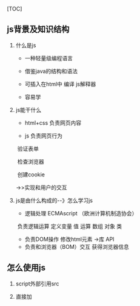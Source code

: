 [TOC]

## js背景及知识结构

1. 什么是js

   - 一种轻量级编程语言

   - 借鉴java的结构和语法

   - 可插入在html中 编译 js解释器

   - 容易学

2. js能干什么

   - html+css 负责网页内容

   - js 负责网页行为

   ​	验证表单

   ​	检查浏览器

   ​	创建cookie

   ->>实现和用户的交互

3. js是由什么构成的--》怎么学习js

   - 逻辑处理  ECMAscript （欧洲计算机制造协会）

   ​	负责逻辑运算 定义变量 值 运算 数组 对象 类

   - 负责DOM操作 修改html元素  ->库   API
   - 负责和浏览器（BOM）交互 获得浏览器信息 

## 怎么使用js

1. script外部引用src

2. 直接加<script>标签

3. 在标签中加属性

   onclick = "     "

## 语法

1. 用字母、数字、特殊符号组成的命令

2. 字母大小写敏感

3. 一行一个命令 

   或者分号区分命令

   最好都用分号

4. 注释

   //单行注释

   /*   */ 多行注释

5. 输出

   alert()

   console.log()

### 值

- 数字
  + 整数
  + 小数 浮点数
- 字符串
- 布尔值

### 变量

直接量

变量是容器

​	把直接量（数字、字符串）打包下 变成对象  产生一个地址  放在变量中

#### 变量声明

创建变量	var x  

给变量一个值	x = "hello world"

​	可以写在一起	var x=1

​	可以同时声明多个变量	var x, y ,z

​											var x=1,y=2,z=3

变量名规则

- 数字、字母、下划线组成
- 第一位是字母或者下划线 一般是字母开始
- 区分大小写

### 运算符

- 算数运算符

  +-*/	还有取模%

  顺序	从左往右  先计算括号里面的  先乘除后加减  

  加法注意：

  ~~~javascript
  1 + "a"
  //有字符串 左右两边当字符串能处理  结果是1a
  
  1 + false 
  //有布尔值 true=1 false=0  结果是1+0=1
  
  false + "a"
  //结果是 falsea
  
  //- * /都是转成数字
  
  ~~~

- 赋值运算符

  a = a + 10

  a += 10

- 比较运算符

  ~~~javascript
  a = 1 > 2
  //a = false
  
  2 >= 2
  //true
  
  0 == false
  //返回true   == 比较值  两边都转成数字
  
  0 === false
  //返回false  0是数字  falase是布尔值   === 比较类型和值
  
  //  !=
  ~~~

- 逻辑运算符

  &&    两边是布尔值  得到的结果也是布尔值  true && true  返回true

  ||     a  ||  b 中一个true  返回true

  !    

- 按位运算符

  后面再说
  
- 自增运算符

  ~~~javascript
  ++a;
  a++;
   
  ~~~

  一元运算符操作一个变量  ++a

  二元运算符操作两个变量   a+b

  一元运算优先级高于二元运算

### 数据类型

js是弱类型

- 小结

  6种基本类型：

  number   int	float

  string   字符串

  boolean  true false

  null   对象是空 null

  undefined   undefined  变量未定义  var x   x这时候是undefied

  object   除了上面，都是对象

null = = undefined   结果是true

Number()、String()、Boolean()创建的是对象

#### 判断数据类型

常用4种方式

- `typeof`

  注意null function

  ​	`typeof null `会判断的是`"object"`

  ​	`typeof function(){}` 判断的是`"function"`

  无法判断对象的具体类型

- `Object.prototype.toString.call(x)`

  推荐使用此方法

  怎么判断数据类型是数组？ 用该方法

  不判断自定义的对象的具体类型   可以判断正则表达

- `instanceof`

  仅能判断对象的具体类型

  `1 instanceof Number ` 返回`false`

- constructor

  `(1).constructor`   返回`Number`

  查看对象对应的构造函数

  很方便造假
  
  
  
  ~~~javascript
  // 判断数组的方式
  var arr = [1,2,3]
  
  console.log(arr.constructor == Array);//返回true,这种方法判断数组不适用不同的window作用域（不同文档下）
  
  Object.prototype.toString.call(要判断的对象名) == "[object Array]"; //该方法判断数组最好
  
  
  // 类数组转数组
  Array.prototype.slice.call(类数组)
  Array.from(类数组)
  [...类数组名]
  ~~~
  
  

原始类型

- 数字 Number
- 字符串 String
- 布尔值 Boolean

- 对象 Object

  系统自带的 

  - 数组 [ ]  把原始类型排列好

  有下标  从零开始

  - 函数

  自定义对象  {}

~~~javascript
var a
//这时候的数据类型是undefined

var a = null
//表示a 是对象（Object）, 是个空对象

typeof()
//看数据类型
~~~



### 自定义数据类型判断

~~~javascript
function func(x) {
    // 基本类型
    var type = typeof x;

    if(type == "object"){
        // js提供的对象类型
        type = Object.prototype.toString.call(x);

        if(type == "[object Object]") {
            // 自定义对象
            type = "[object " + x.constructor.name + "]";
        }
        if(type ==  "[object Null]"){
            // 因为null属于基本类型，为了统一
            type = "null";
        }
        return type;
    }
    return type;
}
~~~





### 数据类型的转换

- 转数字

  Number()  显示转换

  1 + "a"  隐式转换

- 转字符串

  String()  显示转换

  a.toString()  系统自带的





### 流程控制

条件判断

~~~javascript
if(表达式){
    语句
}
~~~

switch选择

~~~javascript
switch(表达式 的值){
    case: 1:
     	a = 1; 
        b ++;
        break;
        //break跳出
    case: 2:
        break;
    default:
        a ++;
        //默认做啥啥啥
}
~~~

循环

重复多次的做事情

~~~javascript
for( var a = 1; a <= 10; a++){
	console.log("XXXX");
}

// b< 10才是真正判断有效的次数
for(var a = 0, b= 0; a<5, b<10; a++, b++) {
    k = a+b; //18 a、b都是9
} 
~~~



~~~javascript
var a = 1;
  while(a <= 10){
  	console.log("XXXX");
  	a = a+1;
  }

  while(true){
      console.log("XXXX");
      a = a+1;
      if(a > 10){
          break;
      }
  }

  //break会跳出while或者switch的大括号 的结束的大括号

//while和for的区别 while一般用于不知道循环次数

  //continue跳到开始的大括号 开始执行循环

  do {
     console.log("XXXX");
      a = a+1; 
  }while(a <=10);
~~~



## 函数

代码的复用，把特定功能的语句打包放在一起

### 定义

~~~javascript
//定义了一个函数
function 函数名(参数){
	执行的语句
}

//调用方式一
函数名()；

//调用方式二
var fname = 函数名；
fname();
~~~

### 三种函数声明方法

~~~javascript
// 1 function 命令
function print(s) {
  console.log(s);
}

// 2 函数表达式
var print = function(s) {
  console.log(s);
};

var print = function x(){
  console.log(typeof x);
};
x // ReferenceError: x is not defined
print() // function
// 采用函数表达式声明函数时，function命令后面不带有函数名。如果加上函数名，该函数名只在函数体内部有效，在函数体外部无效。

// 3 Function 构造函数
var add = new Function(
  'x',
  'y',
  'return x + y'
);

// 等同于 
function add(x, y) {
  return x + y;
}
~~~



### 实参、形参

- 默认值问题（重要）

~~~javascript
function slogan(num, time){
    // if(time == undefined){
    //		time = 7;
	//	}
    time = time || 7;   //给time一个默认值
    
    for(var a = 1; a <= num; a++){
        console.log("XXXX");
    }
}

slogan(10);
~~~

### 动态参数

~~~javascript
//函数调用
// 传参 以数组的形式  存在arguments

// 实现任意参数的求和
function add(){
    var z = 0;
    for(var i = 0;i < arguments.length; i++){
        z += arguments[i];  
    }
    return z;
}

var rs = add(1,2,4,5,23);

// 完善后的写法
function add() {
    let result;
    let len = arguments.length;
    if (len) { // 有传入参数才会计算
        result = 0;
        for (let i = 0; i < len; i++) {
            result = result + arguments[i];
        }
    }
    return result;
}
~~~



### 返回值

~~~javascript
function add(x,y){
	var z = x+y;
	return z;
}
~~~

### 作用域

可访问变量的集合 （对象、函数）

1. 全局作用域（全局变量）

2. 局部作用域（局部变量）

注意函数内定义变量不加var，会被认为是全局变量

### 预解析

js不是编译类的语言  是解析语言

浏览器（js解析器）获得js文件时 ，不立刻执行代码 ，先全篇快速扫描 ，针对变量预先解析

**变量声明**、 **函数声明提前**

函数内也会预解析

~~~reStructuredText
先扫定义的变量  函数声明
	再扫函数声明中的变量
		有var定义的做局部变量   没有var的做全局变量 并且放在函数声明前 
~~~

### 闭包

解决变量私有化问题

有全局变量的的生命周期

起到局部变量的作用

**闭包是指有权访问另一个函数作用域中变量的函数**

~~~javascript
// 计数器每次调用都加一
function add(){
    var counter = 0;
    counte++;
}


// 换种写法
function add(){
    var counter = 0;  //局部变量
    
    plus = function(){  //此处才真正有效 需要调用这个方法
        counter ++; //伪全局变量  有全部变量的生命周期
        console.log("counter  = " + counter);
    }
}

// plus没有加var  是全局函数

// 调用方式
add();  // 先调用add() counter初始化为1
plus();  
plus();

// 注意外面不能直接访问counter，counter是局部变量


// 再换种写法
function add(){
    var counter = 0;  //局部变量
    
    var plus = function() {  //此处才真正有效 需要调用这个方法
        counter ++; //伪全局变量  有全部变量的生命周期
        console.log("counter  = " + counter);
    }
    return plus;
}

var plus = add();
plus();
plus();


// 闭包写法的由来如下

// 上面的写法简写
function add(){
    var counter = 0;  //局部变量
    
    return function() {  //此处才真正有效 需要调用这个方法
        counter++; //伪全局变量  有全部变量的生命周期
        console.log("counter  = " + counter);
    }
}
// 函数的立即执行：函数声明和函数执行放在一起
(add)();

// 把add换成本身的内容,再加上var plus = , 得到闭包传统（标准）的写法
var plus = (function() {
    var counter = 0;  //局部变量
    
    return function(){  //此处才真正有效 需要调用这个方法
        counter ++; //伪全局变量  有全部变量的生命周期
        console.log("counter  = " + counter);
    }
})();
~~~



再扫函数体的局部变量

​	有var 事

## 对象

变量 var

函数 function    一堆语句的集合

对象： 一堆变量  + 一堆函数的集合

### 对象的创建

~~~javascript
// 1 通过”字面量“方式创建
var obj1 = {
	x: 0,
	y: 1,
    z： function(){。。。}
}
// 属性名(string)： 属性值,
// 属性名有特殊字符必须加引号

var person1 = {
    name: "xiaoming",
    sex: "male",
    age: "19",
    slogan: function(){
        console.log("wo shi xiaoming");
    }
}

// 2 通过构造函数创建对象
function Person() {
    this.name = "dongjc";    //通过this关键字设置默认成员
    var worker = 'coding';    //没有this关键字，对象创建后，该变量为非成员
    this.age = 32;
    this.Introduce = function () {
        alert("My name is " + this.name + ".I'm " + this.age);
    };
    alert("My name is " + this.name + ".I'm " + this.age);
};
var person = new Person();
person.Introduce();

// 3 通过Object创建
var person = new Object();
person.name = "dongjc";
person.age = 32;
person.Introduce = function () {
        alert("My name is " + this.name + ".I'm " + this.age);
    };
person.Introduce();

参考阅读：
https://www.cnblogs.com/dongjc/p/5179561.html

~~~

类

- 系统自带的  Array

- 自己创建的

### 对象的属性的基本操作

增删改查  遍历

~~~javascript
//查  用 . 或者 []
person1.name  
//必须引号的必须用[]
person1.["name"]


//改
person.["name"] = "xiaoming2";

//加
直接赋值。。

//删
delet person1.name

//遍历
for (var pN  in person1 ){ // 这是遍历索引
    console.log("person1的属性名：" + pN + "值 = " + person1[pN] );
}

for value of result中的value是值，
for value in result的value是索引
~~~



### 引用和赋值和类

赋值地址  就是引用

~~~javascript
var person1 = {
    name: "xiaoming",
    sex: "male",
    age: "19",
    slogan: function(){
        console.log("wo shi xiaoming");
    }
}

// 现在创建person2

// 用类的形式创建对象
// 创建一个构造函数(类),再new一个
var person2 = new PersonClass();

// ES5中没有关键词class  ES6有关键词class

// 把函数当做类来使用
function PersonClass(){
    this.name = "xiaoming";  //为了区分函数和类  
    this.sex = "male";
    this.age = "19";
    
    this.slogan = function (){
        console.log("wo shi xiaoming");
    }
}
var person1 = new PersonClass();
var person2 = new PersonClass();
person2.name = "xioaming2";


// 构造函数方式
function PersonClass(pName, pSex, pAge){
    this.name = pName || "xiaoming2";  // 设置了默认值
    this.sex = pSex;
    this.age = pAge;
    
    this.slogan = function (){
        console.log("wo shi " + this.name);
    }
}
var person1 = new personClass("xiaoming", "male", 18);
~~~



### 系统自带的构造函数（类）

~~~javascript
var obj1 = {};
var obj2 = new Object();  // 一个空对象


// 万物皆对象  值 + 方法
Number()
	.toString()
Stiring()
Boolean()
Array()

Date()

var data1 = new Date();

date1.getDay();

// 计算代码性能：耗时
var time1 = new Date(); //获得当前时间 本地电脑
var t = 0;
for(var i = 0; i< 100000; i++){
   	t++;
}
var time2 = new Date();
var  n = time2.getTime() - time1.getTime();

// Math不是类 不能new  是命名空间 Math是一个全局对象
Math.radom(); // 0-1 之间的浮点数
Math.radom()*10
// 1-10 之间的整数
Math.floor(Math.random() * 10 + 1)
~~~





## 命名空间

多个人一起

自己的方法都放在一个里面  var cc = {}

cc.age

系统提供的类  有好用的方法





## 表单

输入：内容

```
文本：普通	密码

单选框

多选框

下拉框	
```

提交：提交按钮

http超文本传输协议  保证浏览器和服务器的通信

浏览器主动请求 服务器接受后处理 返回请求结果 浏览器根据结果展示出来

GET POST请求

```html
<form action="" method="">
    <!-- action控制提交给服务器的是哪个网页 -->
    <!-- method默认GET方式  提交的内容放在网址里-->
    POST在控制台network->head可以看到信息
    用户名<input type="text" name="user">
    密码 <input type="password" name="pas">
    性别 <input type="radio" name="sex" value="">男
    	<input type="radio" name="sex" value="">女
    
    复选框
    <input type="checkbox" name="" id="" value="">看书
    <input type="checkbox" name="" id="" value="">吃饭
    <input type="checkbox" name="" id="" value="">睡觉
    
    下拉框
    <select>
        <option value="" value=""></option>
    </select>
    
    <!-- 提交按钮 -->
    <input type="submit">
    <!-- 这里的提交会在url显示 -->
  显示的是name=value 提交给后台（用户名和密码那里直接是输入框中的内容为value）
    post提交不会改变网址 会放在head头里面
</form>
```







## BOM

1.弹窗

```javascript
alert()  只有一个确认  要是字符串才能alert出来
confirm()  确认或取消 返回的是布尔值
prompt("输入啥啥啥"， "默认值啥啥啥")  什么都不输入返回null

都是同步  阻断式
```

2.获取浏览器导航栏信息

- url

```javascript
location.herf 完整的网址
location.toString()

Location.search
 包含URL参数的一个DOMString，开头有一个“?”。
Location.hash
包含块标识符的DOMString，开头有一个“#”
```

- 刷新页面

```javascript
location.reload() 刷新
location.replace()
location.href   当前页面url
```

- 浏览器历史

```javascript
history.back() 后退
history.forward() 前进
history.go() 正数前进 负数后退

history.length  查看有多少历史记录
```

- 浏览器信息 

```javascript
navigator 
关注userAgent字段
navigator.userAgent 查看浏览器信息
```

- 分辨率

```javascript
screen
屏幕大小height weight
浏览器屏幕 不包括系统下方任务栏 availHeight
```

3.计时器

```javascript
1 循环执行
var sil = setInterval(函数名, 时间);
停掉
clearInterval(sil);
```

```javascript
2 一次执行
var sil = setTimeout(函数名，时间)；
停止
clearTimeout();
```

例子

```javascript
var num = 0;
function add() {
    console.log("num = " + ++num)
} 
var sil = setInterval(add, 1000);

//设置10秒后停止
function end() {
    console.log("setTimeout clearInterval")
    clearInterval(sil);
}
setTimeout(end, 10000);
```



## DOM

文档对象模型

一、DOM树

人类理解的是`html`文件 

浏览器理解的是数据结构 DOM 树

	进行查找 修改 遍历 操作

Document
|------ Root Element：html
		|------ Element：head
				|------ Element：title
						|------ Text 
		|------ Element：body
				|------- Element：p
						|------ Text 

--document节点 有且仅有一个

--元素节点（标签节点） 改变该节点、改变样式

--文本节点



二、获取节点

三种常用的方法：

1.通过 id 查找

2.通过标签名查找

3.通过class名查找

~~~javascript
var p1 = document.getElementById("p1");
//返回的是节点

var ps = document.getElementsByTagName("p");
//返回的是数组

var p1 = ps[0];  
//与id获取的结果相同，是个节点

var  = document.getElementsByClassName("txt");
//返回的数组
~~~

4.区别

- 返回结果不同

- id方式只能在document下使用

  tag、class可以在任意元素节点上使用

举例

~~~javascript
var div1 = document.getElementById("div1");
var ps = div1.getElementsByClassNme("txt1");
~~~



三、创建和删除节点

~~~javascript
//创建标签节点
var p = document.createElement("p");
//创建文本节点
var p1txt = document.createTextNode("p1");
p.appendChild(p1txt);

//添加标签节点
div1.appendChild(p);

//删除节点
var div2 = document.getElementById("div2");
div1.removeChild();

//自己删自己
div2.parentNode.removeChild(div2);
~~~

四、修改节点属性和内容

1 修改属性

~~~javascript
//html已经定义好的属性 对象的点 先获取后修改
var img1 = document.getElementById("img1");
img1.src

//注意
img1.className = 
//不能用class 因为是js的关键字

//css的属性获取
img1.style.width = 
txt.style.color = 

//修改自定义属性
   	//获取自定义属性的值
img1.getAttribute("属性名");
	//设置自定义属性 和 属性值
img1.getAttribute("属性名"， "属性值");

//删除属性
img1.removeAttribute("属性名")
~~~

2  修改内容

~~~javascript
var p1 = document.getElementById("p1");
p1.innerHtml = "文本内容"
//可以直接加标签
p1.innerHtml = "<a></a>"

//直接加文本
p1.textContent = "会是纯文本内容"
~~~



**数据结构**

线性：单链表    循环列表    队列    栈    数组

树形：二叉树 	平衡树 	红黑树 

网状：有向图	无向图	（寻路算法	A*算法 ）



## 事件

一、几个概念

- 事件源：产生事件的地方
- 事件的类型：点击 键盘
- 事件的对象 ：记录好 发生事件的信息
- 事件的处理程序：函数
- 注册：把以后会发生的事情 先提前报备

二、注册

实现注册的两种方式：

1. 通过`html`的属性
   - 属性名： on+事件的名字
   - 属性值：方法名

​	直接在`html`设定

```html
<div onclick="add()"></div>
```

​	通过`js`元素对象设定

```javascript
var num = 0;
function add() {
    console.log("点击: "+ ++num)
}
```

对象的时候只需要写函数的名字就可，不用带括号

2. 通过调用系统提供的方法

```javascript
div1.addEventListener("事件类型"， 函数， 事件的处理方式)
//事件处理方式是布尔值 false冒泡  true捕获

div.removeEventListener()
//删除事件
//ie8及之前不支持addEventListener()
//用attachEvent() detachEvent()
```



三、事件函数和事件对象

事件函数 有 事件对象`event`：

提供了事件的详细信息：

- 具体事件发生的元素
- 鼠标的位置
- 点击的状态
- 键盘的按键

```javascript
MouseEvent  
//基于屏幕左上角  多个屏幕是合并屏幕的位置
screenX
ScreenY
//基于浏览器左上角
ClientX
ClientY

KeyboardEvent
//code是对应的按键的值

//ie8及之前的不支持event参数
//在事件函数中加上windows.event;可以按照下方的方式写
var e = event || window.event
```

- 注意有的事件对象会有默认值

举例

a标签默认点击连接后跳转到新页面

我需要的是当前页面的某些刷新

这时候需要取消默认值

```javascript
//取消默认操作
event.preventDefault();

//a.onclick添加事件 用：
return false;
//只针对a.onclick才可以使用  addEventListener无效

//ie8
event.returnvalue = false;
```



四、事件的传播

互相嵌套的标签，只有被点的标签才能发生点击事件？

默认情况下，点击页面的节点，在传播路径上的标签 ，都会监听到对应的事件

1.传播路径

- 事件流：接受事件的顺序

- 两个阶段

  捕获

  从起始点传播的目标位置

- 冒泡

  从目标位置传播到起始点

  addEventListener

  注意：并不是所有都有冒泡事件 如键盘的输入时间

​	终止冒泡事件`e.stopPropagation();`

2.事件代理

```javascript
event.target
//只在一个父级元素绑定事件，就可以控制子元素的事件，性能优化

点击li时，会冒泡到ul,触发ul的绑定的点击事件
```









## 引入js的两种方式

1. 嵌入代码

   可以有多个代码块

2. 引入外部文件

   下载

   解析

   执行



## js加载模式

### 阻塞加载

页面显示慢



### 延迟加载

表示脚本可以延迟到文档完全被解析和显示之后再执行

单开一个线程（ 并发）  进行下载、解析（加载的概念包括了下载和解析以及执行？）

DOM树结束后 再执行

~~~html
<script defer src="1.js"></script>

<!-- xhtml严格的写法 -->
<script defer="defer" src="1.js"></script>

效果和把<script></script>放在最后一样
~~~



### 异步加载

立即下载脚本，但不应妨碍页面中其他的操作

单开一个线程（ 并发）  进行下载、解析  解析完成就可以塞回去执行

~~~html
<script async src="1.js"></script>

<!-- xhtml严格的写法 -->
<script async="async" src="1.js"></script>
~~~

区别

| 延迟加载 defer                                               | 异步加载 async                                               |
| ------------------------------------------------------------ | :----------------------------------------------------------- |
| 1 并发<br />2 多个js,按定义的顺序执行<br />3 文档解析完才执行<br />4 在DOMContentLoaded事件之前执行完<br />5 只支持外部引入，IE7以前的除外 | 1 并发<br />2 多个js，不一定按顺序执行<br />3 加载完就执行，在load事件之前<br />4 在load事件之前执行完<br />5 只支持外部引入方式 |





## 数字

![1558531255920](E:\笔记\img\1558531255920.png)

0.1+0.2 = = 0.3 返回false

由于转成二进制存储，导致精度丢失

整数没有精度丢失的问题

标准  IEEE-754  制定的  会有精度问题

0.1+0.3 ==  0.4    返回true   就像1/3 + 2/3 =1一样   精度互相叠加 抵消

实际生活中转成整数  换单位  小数变整数   最后显示再换回来单位

确定小数位数math方法

科学计数法

typeof  NaN    返回number

### 进制

~~~javascript
// 二进制  0b开头
var x = 0b1010

// 八进制  0开头
var x = 012

// 十六进制  0x开头
var x = 0x00A


2^10 = 1024
计算机最小存储计量单位是 bit
1个字节B = 8位  utf-8 1个汉字 3个字节
(1Byte = 8 bit)
1024Bytes(1024字节) = 1kB
1024kB = 1MB
1024MB = 1GB
TB PB ZB YB BB NB DB
~~~



2^53就是最大安全值

前面的1位代表正负

10位代表指数部分

### 十进制转二进制

#### 正整数	

除以二取余数  倒序

#### 小数	

乘二取整 正序

​	0.2  转成二进制

​	0.2 * 2       0

​	0.4 * 2		0

​	0.8 * 2		1     1.6剩下0.6继续算

​	0.6 * 2		1  	

​	0.2 * 2 		0         无穷无尽

00110........

#### 大于1的小数

拆成整数和小数部分分别计算

#### 负整数

正整数的基础上，取反并加1



## 字符串

组成： 单或双引号包裹的Unicode字符、数字、各种符号

二进制一一对应字母     用128个字符  并且只占用1个字节（8位）来表示这些字母  --》 ASCII   默认8位来做字符的映射关系  最多能表示2^8（256）个字符

产生Unicode字符  用2个字节(16位)  可以映射2^16（65536）个字符

​	UTF-8是编码规则

注意：

- 在一行内   不然用 \ 换行
- 引号要成对
- 字符串中的字符都有自己下标的位置，可以用数组形式取到
- 特殊字符要用转移字符表示：换行、单引号

转义字符：改变字符本来的意思

\r  回车

字符串的比较  很重要   在MDN上查看

[链接](<https://developer.mozilla.org/zh-CN/docs/Web/JavaScript/Reference/Global_Objects/String#Comparing_strings>)



## 运算规则

运算规则

1. 先完成优先级高的

2. 同一优先级从左往右

   

优先级简单记忆：

- 一元（a++） 二元(a+b) 三元(?:) 运算符

- 操作的元素越多，优先级越低

- 赋值运算最低

  void:  表明一个运算没有返回值

  

## 堆和栈

数据结构的栈和堆，  数据的先进后出、先进先出

内存分配的栈和堆：

栈：系统自动分配，物理内存连续的

堆： 动态创建，物理地址不连续，程序自行维护





## 函数



## 函数的参数和arguments



## 递归

函数自己调用自己 并且要有终止条件（保证不会死循环）

~~~javascript
function f(n){
    console.log(n);
    if(n <= 1){
        return;
    }
    return f(n-1)
}

//运行f(3),按顺序打印3 2 1 
~~~

递归思维：把复杂的问题，拆成越来越简单的问题，直到能够获得结果

​	栈的概念：先进后出（不是存储，是数据结构）



### **利用arguments.callee实现递归**

~~~javascript
function factorial(num) { 
    if(num<=1) { 
        return 1; 
    }else { 
        return num * arguments.callee(num-1); 
    } 
} 

~~~

[参考](<https://blog.csdn.net/qq_16339527/article/details/53231725>)





## 闭包

三要素

- 嵌套结构的函数
- 内部函数访问了外部函数的变量
- 在外部函数的外面，调用内部函数

~~~javascript
// 闭包函数
function f(){
    var a = 1;
    function e(){
        a ++;
        console.log(a);
    }
    return e;
}
var fe = f();
fe();


// 闭包另一种写法
var fee;
function f(){
    var a = 1;
    fee = function e(){
        a ++;
        console.log(a);
    }
// return e;  //不一定要有返回值
}
// var fe = f();
// fe();
f()
fee();	


// 普通函数
function f1(){
    var a = 1;
    function e1(){
        a ++;
        console.log("普通函数" + a);
    }
   	e1();
}
~~~

概念

​	闭包是由函数以及创造该函数的词法环境组合而成

​	这个环境包含了这个闭包创建时所能访问的所有全局变量

简单的类的特性

  会产生闭包对象

~~~html
常见错误
循环内使用闭包函数
解决方法
1.使用立即执行函数
2.使用多个闭包函数
<ul>
    <li>li1</li>
    <li>li2</li>
    <li>li3</li>
    <li>li4</li>
    <li>li5</li>
</ul>

<script>
function showID(id){
    console.log("li: " + id );
}
function setClick(){
    var ary = document.getElementsByTagName("li");
    for(var i = 0;i< 5; i++){
        ary[i].onclick = function(){
            showID(i + 1);
        }
    }
}
</script>
最后打印的都是  li : 6 

重新写;
<script>
function showID(id){
    console.log("li: " + id );
}
function clickMake(id){
    return function (){
        showID(id);
    }
}    
function setClick(){
    var ary = document.getElementsByTagName("li");
    for(var i = 0;i< 5; i++){
        ary[i].onclick = clickMake(i+1);        
            // function(){
           //  showID(i + 1);
      //   }
    }
}
</script>


立即执行函数
<script>
function showID(id){
    console.log("li: " + id );
}
function setClick(){
    var ary = document.getElementsByTagName("li");
    for(var i = 0;i< 5; i++){
        // 形成匿名函数的闭包
        (function (){
            var id = i
            ary[i].onclick = function(){
                showID(i + 1);
            };
        })
        // ary[i].onclick = clickMake(i+1);
    }
}
</script>


es6大法好！！闭包消耗性能
<script>
function showID(id){
    console.log("li: " + id );
}
function setClick(){
    var ary = document.getElementsByTagName("li");
    for(var i = 0;i< 5; i++){
        let id = i;
        ary[id].onclick = function (){
            showID(id + 1);
        }

        // 形成匿名函数的闭包
        //(function (){
            //var id = i
            //ary[i].onclick = function(){
                //showID(i + 1);
            //};
        //})
        // ary[i].onclick = clickMake(i+1);
    //}
}
</script>

~~~
